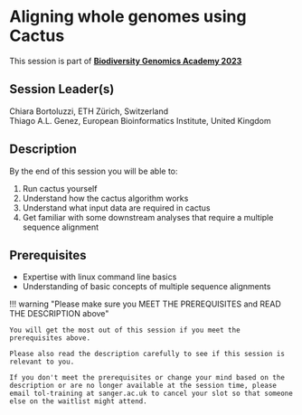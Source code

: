 # Aligning whole genomes using Cactus

This session is part of [**Biodiversity Genomics Academy 2023**](https://BGA23.org)

## Session Leader(s)

Chiara Bortoluzzi, ETH Zürich, Switzerland  
Thiago A.L. Genez, European Bioinformatics Institute, United Kingdom

## Description

By the end of this session you will be able to:

1. Run cactus yourself
2. Understand how the cactus algorithm works 
3. Understand what input data are required in cactus
4. Get familiar with some downstream analyses that require a multiple sequence alignment

## Prerequisites

- Expertise with linux command line basics
- Understanding of basic concepts of multiple sequence alignments

!!! warning "Please make sure you MEET THE PREREQUISITES and READ THE DESCRIPTION above"

    You will get the most out of this session if you meet the prerequisites above.

    Please also read the description carefully to see if this session is relevant to you.
    
    If you don't meet the prerequisites or change your mind based on the description or are no longer available at the session time, please email tol-training at sanger.ac.uk to cancel your slot so that someone else on the waitlist might attend.
